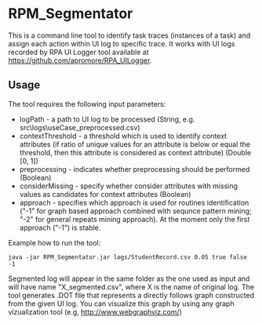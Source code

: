 # RPM_Segmentator

This is a command line tool to identify task traces (instances of a task) and assign each action within UI log to specific trace. It works with UI logs recorded by RPA UI Logger tool available at https://github.com/apromore/RPA_UILogger. 

## Usage

The tool requires the following input parameters:

* logPath - a path to UI log to be processed (String, e.g. src\logs\useCase_preprocessed.csv)
* contextThreshold - a threshold which is used to identify context attributes (if ratio of unique values for an attribute is below or equal the threshold, then this attribute is considered as context attribute) (Double [0, 1])
* preprocessing - indicates whether preprocessing should be performed (Boolean)
* considerMissing - specify whether consider attributes with missing values as candidates for context attributes (Boolean)
* approach - specifies which approach is used for routines identification ("-1" for graph based approach combined with sequnce pattern mining; "-2" for general repeats mining approach). At the moment only the first approach ("-1") is stable. 

Example how to run the tool:

```
java -jar RPM_Segmentator.jar logs/StudentRecord.csv 0.05 true false -1
```

Segmented log will appear in the same folder as the one used as input and will have name "X_segmented.csv", where X is the name of original log.
The tool generates .DOT file that represents a directly follows graph constructed from the given UI log. You can visualize this graph by using any graph vizualization tool (e.g, http://www.webgraphviz.com/)